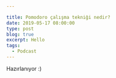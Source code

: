 ```yaml
---

title: Pomodoro çalışma tekniği nedir?
date: 2019-05-17 08:00:00
type: post
blog: true
excerpt: Hello
tags:
  - Podcast
---
```


Hazırlanıyor :)
